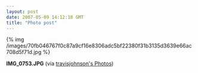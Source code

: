 ```yaml
---
layout: post
date: 2007-05-09 14:12:18 GMT
title: "Photo post"
---
```

{% img /images/70fb046767f0c87a9cf16e8306adc5bf22380f31b3135d3639e66ac708d5f71d.jpg %}

<b>IMG_0753.JPG</b> (via <a href="http://www.flickr.com/photos/travisjohnson/491234621/">travisjohnson's Photos</a>)